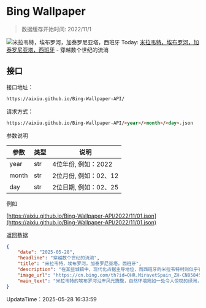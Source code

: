 # Bing Wallpaper

> 数据缓存开始时间: 2022/11/1

![米拉韦特，埃布罗河，加泰罗尼亚塔，西班牙](https://cn.bing.com/th?id=OHR.MiravetSpain_ZH-CN8584568741_1920x1080.webp)
Today: [米拉韦特，埃布罗河，加泰罗尼亚塔，西班牙](https://cn.bing.com/th?id=OHR.MiravetSpain_ZH-CN8584568741_1920x1080.webp) - 穿越数个世纪的流淌

## 接口

接口地址：

```html
https://aixiu.github.io/Bing-Wallpaper-API/
```

请求方式：

```html
https://aixiu.github.io/Bing-Wallpaper-API/<year>/<month>/<day>.json
```

参数说明

| 参数 | 类型 | 说明 |
| - | - | - |
| year | str | 4位年份, 例如：2022 |
| month | str | 2位月份, 例如：02、12 |
| day | str | 2位日期, 例如：02、25 |

例如

[https://aixiu.github.io/Bing-Wallpaper-API/2022/11/01.json](https://aixiu.github.io/Bing-Wallpaper-API/2022/11/01.json)

返回数据

```json
{
    "date": "2025-05-28",
    "headline": "穿越数个世纪的流淌",
    "title": "米拉韦特，埃布罗河，加泰罗尼亚塔，西班牙",
    "description": "在某些城镇中，现代化占据主导地位，而西班牙的米拉韦特村则似乎有意维持其历史原貌。这座位于加泰罗尼亚的村落依傍埃布罗河畔的悬崖而建，至今保留着鲜活的中世纪风貌。一座古堡仍俯瞰全境，陶艺匠人如同停留于14世纪，而当地的渡船至今仍未引入现代机动化技术。欢迎来到这座连河水都显得格外悠然的村庄。作为西班牙最长的河流，埃布罗河蜿蜒流淌，承载着伊比利亚人、罗马人、摩尔人与圣殿骑士的历史。历史上，当地居民依赖河水进行贸易、运输与防御。时至今日，游客仍可见皮划艇和渡船缓缓穿行其间，沿着曾为十字军战士所行的水道悠然漂流。",
    "image_url": "https://cn.bing.com/th?id=OHR.MiravetSpain_ZH-CN8584568741_1920x1080.webp",
    "main_text": "米拉韦特的埃布罗河沿岸风光旖旎，自然环境宛如一处令人惊叹的绿洲，这里仍保留着该地区最后一个原始渡口。"
}
```

UpdataTime：2025-05-28 16:33:59
